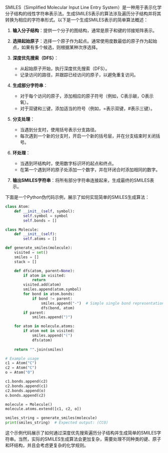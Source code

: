 SMILES（Simplified Molecular Input Line Entry System）是一种用于表示化学分子结构的线性字符串表示法。生成SMILES表示的算法涉及遍历分子结构并将其转换为相应的字符串形式。以下是一个生成SMILES表示的简单算法概述：

1. **输入分子结构**：提供一个分子的图结构，通常是原子和键的邻接矩阵表示。

2. **选择起始原子**：选择一个原子作为起点。通常使用度数最低的原子作为起始点，如果有多个候选，则根据某种次序选择。

3. **深度优先搜索（DFS）**：
   - 从起始原子开始，执行深度优先搜索（DFS）。
   - 记录访问的路径，并跟踪已经访问的原子，以避免重复访问。

4. **生成部分字符串**：
   - 对于每个访问的原子，添加相应的原子符号（例如，C表示碳，O表示氧）。
   - 对于双键和三键，添加适当的符号（例如，=表示双键，#表示三键）。

5. **分支处理**：
   - 当遇到分支时，使用括号表示分支路径。
   - 每次遇到一个新的分支时，开启一个新的括号层，并在分支结束时关闭括号。

6. **环处理**：
   - 当遇到环结构时，使用数字标识环的起点和终点。
   - 在第一个遇到环的原子处添加一个数字，并在环闭合时添加相同的数字。

7. **输出SMILES字符串**：将所有部分字符串连接起来，生成最终的SMILES表示。

下面是一个Python伪代码示例，展示了如何实现简单的SMILES生成算法：

```python
class Atom:
    def __init__(self, symbol):
        self.symbol = symbol
        self.bonds = []

class Molecule:
    def __init__(self):
        self.atoms = []

def generate_smiles(molecule):
    visited = set()
    smiles = []
    stack = []

    def dfs(atom, parent=None):
        if atom in visited:
            return
        visited.add(atom)
        smiles.append(atom.symbol)
        for bond in atom.bonds:
            if bond != parent:
                smiles.append("-")  # Simple single bond representation
                dfs(bond, atom)
        if parent:
            smiles.append(")")

    for atom in molecule.atoms:
        if atom not in visited:
            smiles.append("(")
            dfs(atom)
    
    return "".join(smiles)

# Example usage
c1 = Atom("C")
c2 = Atom("C")
o = Atom("O")

c1.bonds.append(c2)
c2.bonds.append(c1)
c2.bonds.append(o)
o.bonds.append(c2)

molecule = Molecule()
molecule.atoms.extend([c1, c2, o])

smiles_string = generate_smiles(molecule)
print(smiles_string)  # Expected output: (CCO)
```

这个示例代码展示了如何通过深度优先搜索遍历分子结构并生成简单的SMILES字符串。当然，实际的SMILES生成算法会更加复杂，需要处理不同种类的键、原子和环结构，并且会考虑更复杂的化学规则。